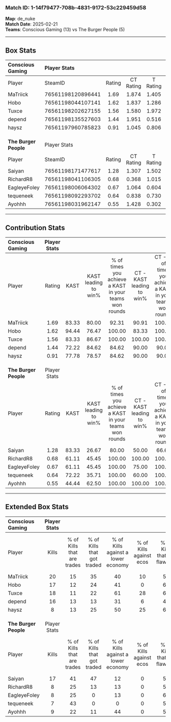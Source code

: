 ### Match ID: 1-14f79477-708b-4831-9172-53c229459d58  
**Map**: de_nuke  
**Match Date**: 2025-02-21  
**Teams**: Conscious Gaming (13) vs The Burger People (5)  

---  

## Box Stats  

| **Conscious Gaming**  | Player Stats      |        |           |          |       |       |       |         |        |      |     |
| :- | :- | :-: | :-: | :-: | :-: | :-: | :-: | :-: | :-: | :-: | :-: |
| Player                | SteamID           | Rating | CT Rating | T Rating | KAST  |  ADR  | Kills | Assists | Deaths | K/D  | HS% |
| MaTriick              | 76561198120896441 |  1.69  |   1.874   |  1.405   | 83.33 | 103.8 |  20   |    4    |   10   | 2.00 | 45  |
| Hobo                  | 76561198044107141 |  1.62  |   1.837   |  1.286   | 94.44 | 93.9  |  17   |    4    |   9    | 1.89 | 58  |
| Tuxce                 | 76561198202627155 |  1.56  |   1.580   |  1.972   | 83.33 | 88.9  |  18   |    7    |   10   | 1.80 | 44  |
| depend                | 76561198135527603 |  1.44  |   1.951   |  0.516   | 72.22 | 107.2 |  16   |    7    |   10   | 1.60 | 43  |
| haysz                 | 76561197960785823 |  0.91  |   1.045   |  0.806   | 77.78 | 53.8  |   8   |    3    |   10   | 0.80 | 62  |
|                       |                   |        |           |          |       |       |       |         |        |      |     |
|                       |                   |        |           |          |       |       |       |         |        |      |     |
|                       |                   |        |           |          |       |       |       |         |        |      |     |
| **The Burger People** | Player Stats      |        |           |          |       |       |       |         |        |      |     |
| Player                | SteamID           | Rating | CT Rating | T Rating | KAST  |  ADR  | Kills | Assists | Deaths | K/D  | HS% |
| Saiyan                | 76561198171477617 |  1.28  |   1.307   |  1.502   | 83.33 | 97.7  |  17   |    3    |   18   | 0.94 | 76  |
| RichardR8             | 76561198041106305 |  0.68  |   0.368   |  1.015   | 61.11 | 71.7  |   8   |    6    |   16   | 0.50 | 75  |
| EagleyeFoley          | 76561198006064302 |  0.67  |   1.064   |  0.604   | 61.11 | 54.6  |   8   |    3    |   14   | 0.57 | 75  |
| tequeneek             | 76561198092293702 |  0.64  |   0.838   |  0.730   | 72.22 | 41.8  |   7   |    4    |   15   | 0.47 | 42  |
| Ayohhh                | 76561198031962147 |  0.55  |   1.428   |  0.302   | 44.44 | 62.1  |   9   |    2    |   16   | 0.56 | 77  |
---  

## Contribution Stats  

| **Conscious Gaming**  | Player Stats |       |                      |                                                        |                           |                                                             |                          |                                                            |
| :- | :-: | :-: | :-: | :-: | :-: | :-: | :-: | :-: |
| Player                |    Rating    | KAST  | KAST leading to win% | % of times you achieve a KAST in your teams won rounds | CT - KAST leading to win% | CT - % of times you achieve a KAST in your teams won rounds | T - KAST leading to win% | T - % of times you achieve a KAST in your teams won rounds |
| MaTriick              |     1.69     | 83.33 |        80.00         |                         92.31                          |           90.91           |                           100.00                            |          50.00           |                           66.67                            |
| Hobo                  |     1.62     | 94.44 |        76.47         |                         100.00                         |           83.33           |                           100.00                            |          60.00           |                           100.00                           |
| Tuxce                 |     1.56     | 83.33 |        86.67         |                         100.00                         |          100.00           |                           100.00                            |          60.00           |                           100.00                           |
| depend                |     1.44     | 72.22 |        84.62         |                         84.62                          |           90.00           |                            90.00                            |          66.67           |                           66.67                            |
| haysz                 |     0.91     | 77.78 |        78.57         |                         84.62                          |           90.00           |                            90.00                            |          50.00           |                           66.67                            |
|                       |              |       |                      |                                                        |                           |                                                             |                          |                                                            |
|                       |              |       |                      |                                                        |                           |                                                             |                          |                                                            |
|                       |              |       |                      |                                                        |                           |                                                             |                          |                                                            |
| **The Burger People** | Player Stats |       |                      |                                                        |                           |                                                             |                          |                                                            |
| Player                |    Rating    | KAST  | KAST leading to win% | % of times you achieve a KAST in your teams won rounds | CT - KAST leading to win% | CT - % of times you achieve a KAST in your teams won rounds | T - KAST leading to win% | T - % of times you achieve a KAST in your teams won rounds |
| Saiyan                |     1.28     | 83.33 |        26.67         |                         80.00                          |           50.00           |                            66.67                            |          18.18           |                           100.00                           |
| RichardR8             |     0.68     | 61.11 |        45.45         |                         100.00                         |          100.00           |                           100.00                            |          25.00           |                           100.00                           |
| EagleyeFoley          |     0.67     | 61.11 |        45.45         |                         100.00                         |           75.00           |                           100.00                            |          28.57           |                           100.00                           |
| tequeneek             |     0.64     | 72.22 |        35.71         |                         100.00                         |           60.00           |                           100.00                            |          22.22           |                           100.00                           |
| Ayohhh                |     0.55     | 44.44 |        62.50         |                         100.00                         |          100.00           |                           100.00                            |          40.00           |                           100.00                           |
---  

## Extended Box Stats  

| **Conscious Gaming**  | Player Stats |                            |                            |                                    |                         |                              |                                 |        |                             |                                     |                          |                               |                            |
| :- | :-: | :-: | :-: | :-: | :-: | :-: | :-: | :-: | :-: | :-: | :-: | :-: | :-: |
| Player                |    Kills     | % of Kills that are trades | % of Kills that got traded | % of Kills against a lower economy | % of Kills against ecos | % of Kills that are flawless | % of Kills that are close duels | Deaths | % of Deaths that get traded | % of Deaths against a lower economy | % of Deaths against ecos | % of Deaths that are flawless | % of Deaths that are close |
| MaTriick              |      20      |             15             |             35             |                 40                 |           10            |              55              |               15                |   10   |             10              |                 20                  |            0             |              40               |             20             |
| Hobo                  |      17      |             12             |             24             |                 41                 |            0            |              65              |                6                |   9    |             11              |                 22                  |            0             |              67               |             0              |
| Tuxce                 |      18      |             11             |             22             |                 61                 |           28            |              67              |                6                |   10   |             50              |                 30                  |            20            |              50               |             0              |
| depend                |      16      |             13             |             13             |                 31                 |            6            |              44              |               13                |   10   |             10              |                 10                  |            0             |              60               |             0              |
| haysz                 |      8       |             13             |             25             |                 50                 |           25            |              63              |                0                |   10   |             20              |                 20                  |            10            |              60               |             10             |
|                       |              |                            |                            |                                    |                         |                              |                                 |        |                             |                                     |                          |                               |                            |
|                       |              |                            |                            |                                    |                         |                              |                                 |        |                             |                                     |                          |                               |                            |
|                       |              |                            |                            |                                    |                         |                              |                                 |        |                             |                                     |                          |                               |                            |
| **The Burger People** | Player Stats |                            |                            |                                    |                         |                              |                                 |        |                             |                                     |                          |                               |                            |
| Player                |    Kills     | % of Kills that are trades | % of Kills that got traded | % of Kills against a lower economy | % of Kills against ecos | % of Kills that are flawless | % of Kills that are close duels | Deaths | % of Deaths that get traded | % of Deaths against a lower economy | % of Deaths against ecos | % of Deaths that are flawless | % of Deaths that are close |
| Saiyan                |      17      |             41             |             47             |                 12                 |            0            |              53              |                0                |   18   |             28              |                 11                  |            0             |              67               |             6              |
| RichardR8             |      8       |             25             |             13             |                 13                 |            0            |              50              |               13                |   16   |             25              |                 13                  |            0             |              50               |             19             |
| EagleyeFoley          |      8       |             25             |             0              |                 13                 |            0            |              63              |                0                |   14   |             21              |                  7                  |            0             |              57               |             7              |
| tequeneek             |      7       |             43             |             0              |                 0                  |            0            |              57              |                0                |   15   |             20              |                  7                  |            0             |              53               |             7              |
| Ayohhh                |      9       |             22             |             11             |                 44                 |            0            |              56              |               22                |   16   |             25              |                 13                  |            0             |              63               |             6              |
